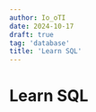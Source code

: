 ```yaml
---
author: Io_oTI
date: 2024-10-17
draft: true
tag: 'database'
title: 'Learn SQL'
---
```


# Learn SQL

